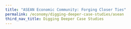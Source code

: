 ```yaml
---
title: "ASEAN Economic Community: Forging Closer Ties"
permalink: /economy/digging-deeper-case-studies/asean
third_nav_title: Digging Deeper Case Studies
---
```

